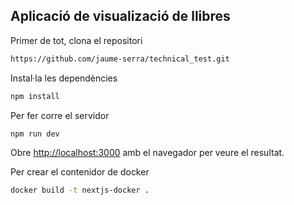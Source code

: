 

## Aplicació de visualizació de llibres
Primer de tot, clona el repositori

```bash
https://github.com/jaume-serra/technical_test.git

```

Instal·la les dependències

```bash
npm install

```

Per fer corre el servidor

```bash
npm run dev

```

Obre [http://localhost:3000](http://localhost:3000) amb el navegador per veure el resultat.

Per crear el contenidor de docker

```bash
docker build -t nextjs-docker .

```